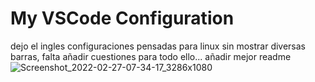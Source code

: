 # My VSCode Configuration
dejo el ingles configuraciones pensadas para linux sin mostrar diversas barras, falta añadir cuestiones para todo ello...
añadir mejor readme
![Screenshot_2022-02-27-07-34-17_3286x1080](https://user-images.githubusercontent.com/88301232/156854753-135aa25e-ec22-40ee-9d0f-5de067f573fe.png)

